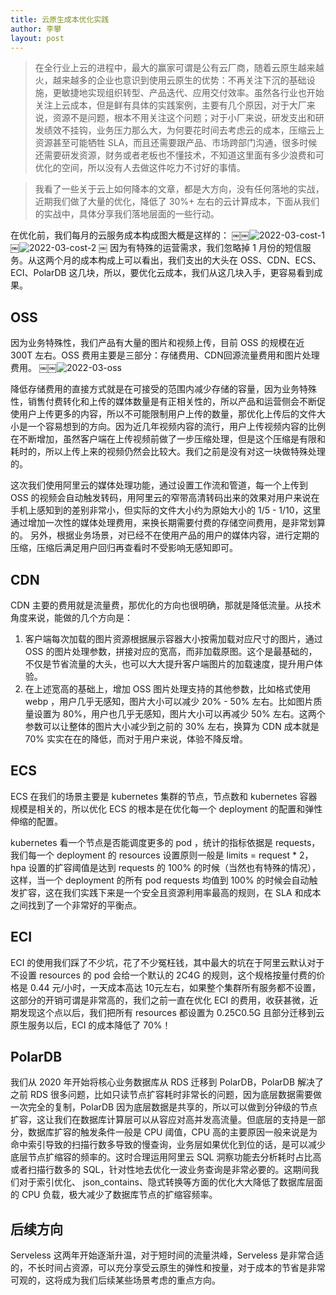 ```yaml
---
title: 云原生成本优化实践
author: 李攀
layout: post
---
```


> 在全行业上云的进程中，最大的赢家可谓是公有云厂商，随着云原生越来越火，越来越多的企业也意识到使用云原生的优势：不再关注下沉的基础设施，更敏捷地实现组织转型、产品迭代、应用交付效率。虽然各行业也开始关注上云成本，但是鲜有具体的实践案例，主要有几个原因，对于大厂来说，资源不是问题，根本不用关注这个问题；对于小厂来说，研发支出和研发绩效不挂钩，业务压力那么大，为何要花时间去考虑云的成本，压缩云上资源甚至可能牺牲 SLA，而且还需要跟产品、市场跨部门沟通，很多时候还需要研发资源，财务或者老板也不懂技术，不知道这里面有多少浪费和可优化的空间，所以没有人去做这件吃力不讨好的事情。

> 我看了一些关于云上如何降本的文章，都是大方向，没有任何落地的实战，近期我们做了大量的优化，降低了 30%+ 左右的云计算成本，下面从我们的实战中，具体分享我们落地层面的一些行动。

在优化前，我们每月的云服务成本构成图大概是这样的：
￼￼![2022-03-cost-1](https://lipan.me/img/2022-03-cost-1.png)￼![2022-03-cost-2](https://lipan.me/img/2022-03-cost-2.png)
￼
因为有特殊的运营需求，我们忽略掉 1 月份的短信服务。从这两个月的成本构成上可以看出，我们支出的大头在 OSS、CDN、ECS、ECI、PolarDB 这几块，所以，要优化云成本，我们从这几块入手，更容易看到成果。

## OSS
因为业务特殊性，我们产品有大量的图片和视频上传，目前 OSS 的规模在近 300T 左右。OSS 费用主要是三部分：存储费用、CDN回源流量费用和图片处理费用。
￼￼![2022-03-oss](https://lipan.me/img/2022-03-oss.png)

降低存储费用的直接方式就是在可接受的范围内减少存储的容量，因为业务特殊性，销售付费转化和上传的媒体数量是有正相关性的，所以产品和运营侧会不断促使用户上传更多的内容，所以不可能限制用户上传的数量，那优化上传后的文件大小是一个容易想到的方向。因为近几年视频内容的流行，用户上传视频内容的比例在不断增加，虽然客户端在上传视频前做了一步压缩处理，但是这个压缩是有限和耗时的，所以上传上来的视频仍然会比较大。我们之前是没有对这一块做特殊处理的。

这次我们使用阿里云的媒体处理功能，通过设置工作流和管道，每一个上传到 OSS 的视频会自动触发转码，用阿里云的窄带高清转码出来的效果对用户来说在手机上感知到的差别非常小，但实际的文件大小约为原始大小的 1/5 - 1/10，这里通过增加一次性的媒体处理费用，来换长期需要付费的存储空间费用，是非常划算的。
另外，根据业务场景，对已经不在使用产品的用户的媒体内容，进行定期的压缩，压缩后满足用户回归再查看时不受影响无感知即可。

## CDN
CDN 主要的费用就是流量费，那优化的方向也很明确，那就是降低流量。从技术角度来说，能做的几个方向是：

1. 客户端每次加载的图片资源根据展示容器大小按需加载对应尺寸的图片，通过 OSS 的图片处理参数，拼接对应的宽高，而非加载原图。这个是最基础的，不仅是节省流量的大头，也可以大大提升客户端图片的加载速度，提升用户体验。
2. 在上述宽高的基础上，增加 OSS 图片处理支持的其他参数，比如格式使用 webp ，用户几乎无感知，图片大小可以减少 20% - 50% 左右。比如图片质量设置为 80%，用户也几乎无感知，图片大小可以再减少 50% 左右。这两个参数可以让整体的图片大小减少到之前的 30% 左右，换算为 CDN 成本就是 70% 实实在在的降低，而对于用户来说，体验不降反增。

## ECS
ECS 在我们的场景主要是 kubernetes 集群的节点，节点数和 kubernetes 容器规模是相关的，所以优化 ECS 的根本是在优化每一个 deployment 的配置和弹性伸缩的配置。

kubernetes 看一个节点是否能调度更多的 pod ，统计的指标依据是 requests，我们每一个 deployment 的 resources 设置原则一般是 limits = request * 2，hpa 设置的扩容阈值是达到 requests 的 100% 的时候（当然也有特殊的情况），这样，当一个  deployment 的所有 pod requests 均值到 100% 的时候会自动触发扩容，这在我们实践下来是一个安全且资源利用率最高的规则，在 SLA 和成本之间找到了一个非常好的平衡点。

## ECI
ECI 的使用我们踩了不少坑，花了不少冤枉钱，其中最大的坑在于阿里云默认对于不设置 resources 的 pod 会给一个默认的 2C4G 的规则，这个规格按量付费的价格是 0.44 元/小时，一天成本高达 10元左右，如果整个集群所有服务都不设置，这部分的开销可谓是非常高的，我们之前一直在优化 ECI 的费用，收获甚微，近期发现这个点以后，我们把所有 resources 都设置为 0.25C0.5G 且部分迁移到云原生服务以后，ECI 的成本降低了 70%！

## PolarDB
我们从 2020 年开始将核心业务数据库从 RDS 迁移到 PolarDB，PolarDB 解决了之前 RDS 很多问题，比如只读节点扩容耗时非常长的问题，因为底层数据需要做一次完全的复制，PolarDB 因为底层数据是共享的，所以可以做到分钟级的节点扩容，这让我们在数据库计算层可以从容应对高并发高流量。但底层的支持是一部分，数据库扩容的触发条件一般是 CPU 阈值，CPU 高的主要原因一般来说是为命中索引导致的扫描行数多导致的慢查询，业务层如果优化到位的话，是可以减少底层节点扩缩容的频率的。这时合理运用阿里云 SQL 洞察功能去分析耗时占比高或者扫描行数多的 SQL，针对性地去优化一波业务查询是非常必要的。这期间我们对于索引优化、 json_contains、隐式转换等方面的优化大大降低了数据库层面的 CPU 负载，极大减少了数据库节点的扩缩容频率。

## 后续方向 
Serveless 这两年开始逐渐升温，对于短时间的流量洪峰，Serveless 是非常合适的，不长时间占资源，可以充分享受云原生的弹性和按量，对于成本的节省是非常可观的，这将成为我们后续某些场景考虑的重点方向。
